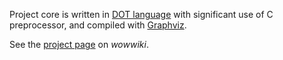 Project core is written in [DOT language](http://en.wikipedia.org/wiki/DOT_language) with significant use of C preprocessor, and compiled with [Graphviz](http://www.graphviz.org).

See the [project page](http://www.wowwiki.com/Warcraft_relations_map) on _wowwiki_.